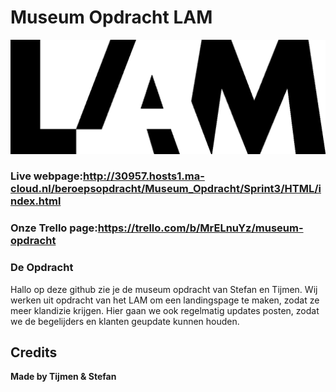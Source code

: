 # Museum Opdracht LAM

![](https://github.com/stefan-hol/museum_opdracht/blob/main/lamlogo1.png)



### Live webpage:http://30957.hosts1.ma-cloud.nl/beroepsopdracht/Museum_Opdracht/Sprint3/HTML/index.html
### Onze Trello page:https://trello.com/b/MrELnuYz/museum-opdracht

### De Opdracht
Hallo op deze github zie je de museum opdracht van Stefan en Tijmen. Wij werken uit opdracht van het LAM om een landingspage te maken, zodat ze meer klandizie krijgen. Hier gaan we ook regelmatig updates posten, zodat we de begelijders en klanten geupdate kunnen houden.

Credits
----
**Made by Tijmen & Stefan**
